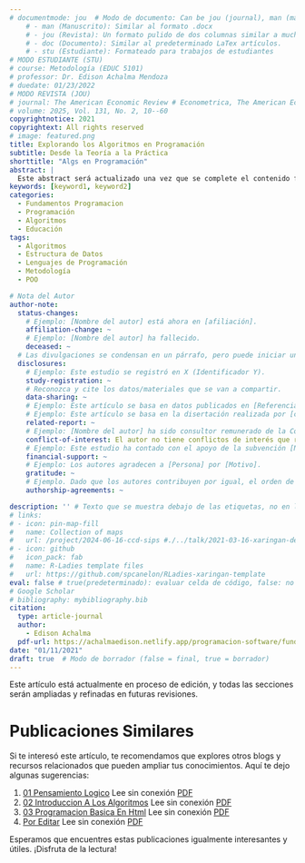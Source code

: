 ```yaml
---
# documentmode: jou  # Modo de documento: Can be jou (journal), man (manuscript), stu (student), or doc (document)
    # - man (Manuscrito): Similar al formato .docx
    # - jou (Revista): Un formato pulido de dos columnas similar a muchas revistas APA.
    # - doc (Documento): Similar al predeterminado LaTex artículos.
    # - stu (Estudiante): Formateado para trabajos de estudiantes
# MODO ESTUDIANTE (STU)
# course: Metodología (EDUC 5101)
# professor: Dr. Edison Achalma Mendoza
# duedate: 01/23/2022
# MODO REVISTA (JOU)
# journal: The American Economic Review # Econometrica, The American Economic Review, Revista de Economía, Revista de la CEPAL
# volume: 2025, Vol. 131, No. 2, 10--60
copyrightnotice: 2021
copyrightext: All rights reserved
# image: featured.png
title: Explorando los Algoritmos en Programación
subtitle: Desde la Teoría a la Práctica
shorttitle: "Algs en Programación"
abstract: |
  Este abstract será actualizado una vez que se complete el contenido final del artículo.
keywords: [keyword1, keyword2]
categories:
  - Fundamentos Programacion
  - Programación  
  - Algoritmos  
  - Educación
tags:
  - Algoritmos  
  - Estructura de Datos  
  - Lenguajes de Programación  
  - Metodología  
  - POO

# Nota del Autor
author-note:
  status-changes: 
    # Ejemplo: [Nombre del autor] está ahora en [afiliación].
    affiliation-change: ~
    # Ejemplo: [Nombre del autor] ha fallecido.
    deceased: ~
  # Las divulgaciones se condensan en un párrafo, pero puede iniciar un campo con dos saltos de línea para separarlas: \n\nNew 
  disclosures:
    # Ejemplo: Este estudio se registró en X (Identificador Y).
    study-registration: ~
    # Reconozca y cite los datos/materiales que se van a compartir.
    data-sharing: ~
    # Ejemplo: Este artículo se basa en datos publicados en [Referencia].
    # Ejemplo: Este artículo se basa en la disertación realizada por [cita].
    related-report: ~
    # Ejemplo: [Nombre del autor] ha sido consultor remunerado de la Corporación X, que ha financiado este estudio.
    conflict-of-interest: El autor no tiene conflictos de interés que revelar.
    # Ejemplo: Este estudio ha contado con el apoyo de la subvención [Número de subvención] de [Fuente de financiación].
    financial-support: ~
    # Ejemplo: Los autores agradecen a [Persona] por [Motivo].
    gratitude: ~
    # Ejemplo. Dado que los autores contribuyen por igual, el orden de autoría se determinó mediante el lanzamiento de una moneda al aire.
    authorship-agreements: ~

description: '' # Texto que se muestra debajo de las etiquetas, no en la página del listado
# links:
# - icon: pin-map-fill
#   name: Collection of maps
#   url: /project/2024-06-16-ccd-sips #./../talk/2021-03-16-xaringan-deploy-demo/
# - icon: github
#   icon_pack: fab
#   name: R-Ladies template files
#   url: https://github.com/spcanelon/RLadies-xaringan-template
eval: false # true(predeterminado): evaluar celda de código, false: no evaluar la celda de código
# Google Scholar
# bibliography: mybibliography.bib
citation:
  type: article-journal
  author:
    - Edison Achalma
  pdf-url: https://achalmaedison.netlify.app/programacion-software/fundamentos-programacion/2021-01-11-02-introduccion-a-los-algoritmos/index.pdf
date: "01/11/2021"
draft: true  # Modo de borrador (false = final, true = borrador)
---
```










Este artículo está actualmente en proceso de edición, y todas las secciones serán ampliadas y refinadas en futuras revisiones.


# Publicaciones Similares

Si te interesó este artículo, te recomendamos que explores otros blogs y recursos relacionados que pueden ampliar tus conocimientos. Aquí te dejo algunas sugerencias:


1. [01 Pensamiento Logico](https://achalmaedison.netlify.app/programacion-software/fundamentos-programacion/2021-01-04-01-pensamiento-logico) Lee sin conexión [PDF](https://achalmaedison.netlify.app/programacion-software/fundamentos-programacion/2021-01-04-01-pensamiento-logico/index.pdf)
2. [02 Introduccion A Los Algoritmos](https://achalmaedison.netlify.app/programacion-software/fundamentos-programacion/2021-01-11-02-introduccion-a-los-algoritmos) Lee sin conexión [PDF](https://achalmaedison.netlify.app/programacion-software/fundamentos-programacion/2021-01-11-02-introduccion-a-los-algoritmos/index.pdf)
3. [03 Programacion Basica En Html](https://achalmaedison.netlify.app/programacion-software/fundamentos-programacion/2021-01-18-03-programacion-basica-en-html) Lee sin conexión [PDF](https://achalmaedison.netlify.app/programacion-software/fundamentos-programacion/2021-01-18-03-programacion-basica-en-html/index.pdf)
4. [Por Editar](https://achalmaedison.netlify.app/programacion-software/fundamentos-programacion/2024-03-31-por-editar) Lee sin conexión [PDF](https://achalmaedison.netlify.app/programacion-software/fundamentos-programacion/2024-03-31-por-editar/index.pdf)


Esperamos que encuentres estas publicaciones igualmente interesantes y útiles. ¡Disfruta de la lectura!

